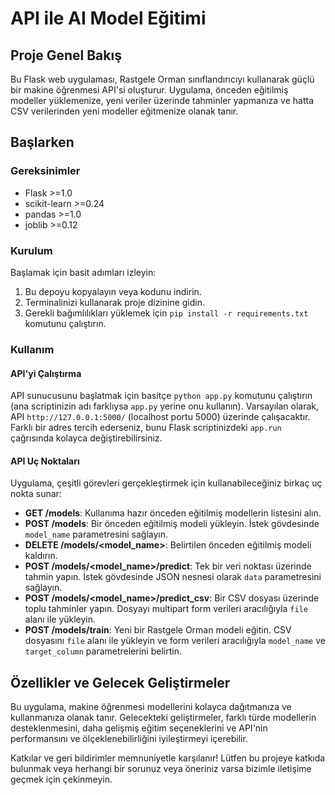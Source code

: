 # API ile AI Model Eğitimi 

## Proje Genel Bakış

Bu Flask web uygulaması, Rastgele Orman sınıflandırıcıyı kullanarak güçlü bir makine öğrenmesi API'si oluşturur. Uygulama, önceden eğitilmiş modeller yüklemenize, yeni veriler üzerinde tahminler yapmanıza ve hatta CSV verilerinden yeni modeller eğitmenize olanak tanır.

## Başlarken

### Gereksinimler

- Flask >=1.0
- scikit-learn >=0.24
- pandas >=1.0
- joblib >=0.12

### Kurulum

Başlamak için basit adımları izleyin:

1. Bu depoyu kopyalayın veya kodunu indirin.
2. Terminalinizi kullanarak proje dizinine gidin.
3. Gerekli bağımlılıkları yüklemek için `pip install -r requirements.txt` komutunu çalıştırın.

### Kullanım

#### API'yi Çalıştırma

API sunucusunu başlatmak için basitçe `python app.py` komutunu çalıştırın (ana scriptinizin adı farklıysa `app.py` yerine onu kullanın). Varsayılan olarak, API `http://127.0.0.1:5000/` (localhost portu 5000) üzerinde çalışacaktır. Farklı bir adres tercih ederseniz, bunu Flask scriptinizdeki `app.run` çağrısında kolayca değiştirebilirsiniz.

#### API Uç Noktaları

Uygulama, çeşitli görevleri gerçekleştirmek için kullanabileceğiniz birkaç uç nokta sunar:

- **GET /models**: Kullanıma hazır önceden eğitilmiş modellerin listesini alın.
- **POST /models**: Bir önceden eğitilmiş modeli yükleyin. İstek gövdesinde `model_name` parametresini sağlayın.
- **DELETE /models/\<model_name\>**: Belirtilen önceden eğitilmiş modeli kaldırın.
- **POST /models/\<model_name\>/predict**: Tek bir veri noktası üzerinde tahmin yapın. İstek gövdesinde JSON nesnesi olarak `data` parametresini sağlayın.
- **POST /models/\<model_name\>/predict_csv**: Bir CSV dosyası üzerinde toplu tahminler yapın. Dosyayı multipart form verileri aracılığıyla `file` alanı ile yükleyin.
- **POST /models/train**: Yeni bir Rastgele Orman modeli eğitin. CSV dosyasını `file` alanı ile yükleyin ve form verileri aracılığıyla `model_name` ve `target_column` parametrelerini belirtin.

## Özellikler ve Gelecek Geliştirmeler

Bu uygulama, makine öğrenmesi modellerini kolayca dağıtmanıza ve kullanmanıza olanak tanır. Gelecekteki geliştirmeler, farklı türde modellerin desteklenmesini, daha gelişmiş eğitim seçeneklerini ve API'nin performansını ve ölçeklenebilirliğini iyileştirmeyi içerebilir.

Katkılar ve geri bildirimler memnuniyetle karşılanır! Lütfen bu projeye katkıda bulunmak veya herhangi bir sorunuz veya öneriniz varsa bizimle iletişime geçmek için çekinmeyin.
